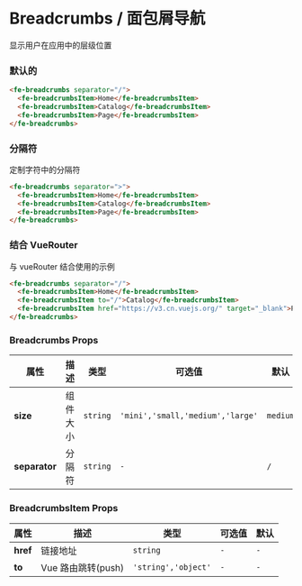 # Breadcrumbs / 面包屑导航

显示用户在应用中的层级位置

### 默认的

```html
<fe-breadcrumbs separator="/">
  <fe-breadcrumbsItem>Home</fe-breadcrumbsItem>
  <fe-breadcrumbsItem>Catalog</fe-breadcrumbsItem>
  <fe-breadcrumbsItem>Page</fe-breadcrumbsItem>
</fe-breadcrumbs>
```

### 分隔符

定制字符中的分隔符

```html
<fe-breadcrumbs separator=">">
  <fe-breadcrumbsItem>Home</fe-breadcrumbsItem>
  <fe-breadcrumbsItem>Catalog</fe-breadcrumbsItem>
  <fe-breadcrumbsItem>Page</fe-breadcrumbsItem>
</fe-breadcrumbs>
```

### 结合 VueRouter

与 vueRouter 结合使用的示例

```html
<fe-breadcrumbs separator="/">
  <fe-breadcrumbsItem>Home</fe-breadcrumbsItem>
  <fe-breadcrumbsItem to="/">Catalog</fe-breadcrumbsItem>
  <fe-breadcrumbsItem href="https://v3.cn.vuejs.org/" target="_blank">Page</fe-breadcrumbsItem>
</fe-breadcrumbs>
```

### Breadcrumbs Props

| 属性          | 描述     | 类型     | 可选值                           | 默认     |
| ------------- | -------- | -------- | -------------------------------- | -------- |
| **size**      | 组件大小 | `string` | `'mini','small,'medium','large'` | `medium` |
| **separator** | 分隔符   | `string` | `-`                              | `/`      |

### BreadcrumbsItem Props

| 属性     | 描述               | 类型                | 可选值 | 默认 |
| -------- | ------------------ | ------------------- | ------ | ---- |
| **href** | 链接地址           | `string`            | `-`    | `-`  |
| **to**   | Vue 路由跳转(push) | `'string','object'` | `-`    | `-`  |
